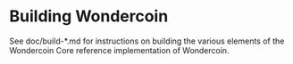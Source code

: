 Building Wondercoin
================

See doc/build-*.md for instructions on building the various
elements of the Wondercoin Core reference implementation of Wondercoin.

